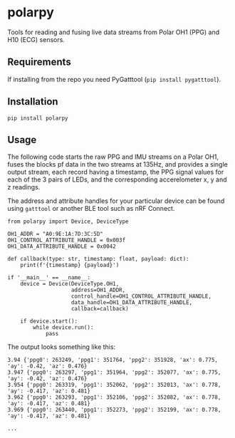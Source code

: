 # polarpy

Tools for reading and fusing live data streams from Polar OH1 (PPG) and H10 (ECG) sensors.

## Requirements

If installing from the repo you need PyGatttool (`pip install pygatttool`).

## Installation

```
pip install polarpy
```

## Usage

The following code starts the raw PPG and IMU streams on a Polar OH1, fuses the blocks pf data in the two streams at 135Hz, and provides a single output stream, each record having a timestamp, the PPG signal values for each of the 3 pairs of LEDs, and the corresponding accerelometer x, y and z readings. 

The address and attribute handles for your particular device can be found using `gatttool` or another BLE tool such as nRF Connect.

```
from polarpy import Device, DeviceType

OH1_ADDR = "A0:9E:1A:7D:3C:5D"
OH1_CONTROL_ATTRIBUTE_HANDLE = 0x003f
OH1_DATA_ATTRIBUTE_HANDLE = 0x0042

def callback(type: str, timestamp: float, payload: dict):
    print(f'{timestamp} {payload}')

if '__main__' == __name__:
    device = Device(DeviceType.OH1,
                    address=OH1_ADDR,
                    control_handle=OH1_CONTROL_ATTRIBUTE_HANDLE,
                    data_handle=OH1_DATA_ATTRIBUTE_HANDLE,
                    callback=callback)

    if device.start():
        while device.run():
            pass
```

The output looks something like this:


```
3.94 {'ppg0': 263249, 'ppg1': 351764, 'ppg2': 351928, 'ax': 0.775, 'ay': -0.42, 'az': 0.476}
3.947 {'ppg0': 263297, 'ppg1': 351964, 'ppg2': 352077, 'ax': 0.775, 'ay': -0.42, 'az': 0.476}
3.954 {'ppg0': 263319, 'ppg1': 352062, 'ppg2': 352013, 'ax': 0.778, 'ay': -0.417, 'az': 0.481}
3.962 {'ppg0': 263293, 'ppg1': 352106, 'ppg2': 352082, 'ax': 0.778, 'ay': -0.417, 'az': 0.481}
3.969 {'ppg0': 263440, 'ppg1': 352273, 'ppg2': 352199, 'ax': 0.778, 'ay': -0.417, 'az': 0.481}

...
```
